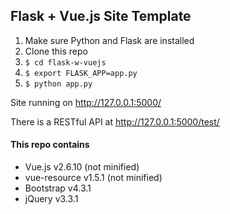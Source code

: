 ## Flask + Vue.js Site Template

1. Make sure Python and Flask are installed
2. Clone this repo
3. ```$ cd flask-w-vuejs```
4. ```$ export FLASK_APP=app.py```
5. ```$ python app.py```

Site running on http://127.0.0.1:5000/

There is a RESTful API at http://127.0.0.1:5000/test/

#### This repo contains

- Vue.js v2.6.10 (not minified)
- vue-resource v1.5.1 (not minified)
- Bootstrap v4.3.1
- jQuery v3.3.1
